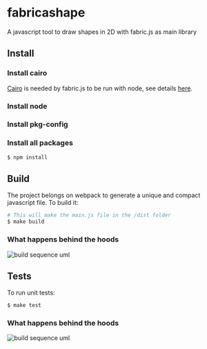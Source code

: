 # fabricashape
A javascript tool to draw shapes in 2D with fabric.js as main library

## Install

### Install cairo
[Cairo](https://www.cairographics.org/download/) is needed by fabric.js to be run with node, see details [here](https://www.npmjs.com/package/fabric).

### Install node
### Install pkg-config
### Install all packages
```sh
$ npm install
```

## Build
The project belongs on webpack to generate a unique and compact javascript file. To build it:
```sh
# This will make the main.js file in the /dist folder
$ make build
```

### What happens behind the hoods
![build sequence uml](http://www.plantuml.com/plantuml/proxy?src=https://raw.githubusercontent.com/suipotryot/fabricashape/feat/addScaleShape/docs/build/build.uml&version=1)

## Tests
To run unit tests:
```sh
$ make test
```

### What happens behind the hoods
![build sequence uml](http://www.plantuml.com/plantuml/proxy?src=https://raw.githubusercontent.com/suipotryot/fabricashape/feat/addScaleShape/docs/tests/tests.uml&version=1)
